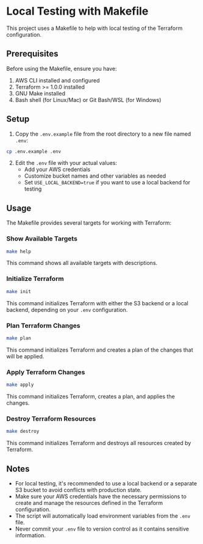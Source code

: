 # Local Testing with Makefile

This project uses a Makefile to help with local testing of the Terraform configuration.

## Prerequisites

Before using the Makefile, ensure you have:

1. AWS CLI installed and configured
2. Terraform >= 1.0.0 installed
3. GNU Make installed
4. Bash shell (for Linux/Mac) or Git Bash/WSL (for Windows)

## Setup

1. Copy the `.env.example` file from the root directory to a new file named `.env`:

```bash
cp .env.example .env
```

2. Edit the `.env` file with your actual values:
   - Add your AWS credentials
   - Customize bucket names and other variables as needed
   - Set `USE_LOCAL_BACKEND=true` if you want to use a local backend for testing

## Usage

The Makefile provides several targets for working with Terraform:

### Show Available Targets

```bash
make help
```

This command shows all available targets with descriptions.

### Initialize Terraform

```bash
make init
```

This command initializes Terraform with either the S3 backend or a local backend, depending on your `.env` configuration.

### Plan Terraform Changes

```bash
make plan
```

This command initializes Terraform and creates a plan of the changes that will be applied.

### Apply Terraform Changes

```bash
make apply
```

This command initializes Terraform, creates a plan, and applies the changes.

### Destroy Terraform Resources

```bash
make destroy
```

This command initializes Terraform and destroys all resources created by Terraform.

## Notes

- For local testing, it's recommended to use a local backend or a separate S3 bucket to avoid conflicts with production state.
- Make sure your AWS credentials have the necessary permissions to create and manage the resources defined in the Terraform configuration.
- The script will automatically load environment variables from the `.env` file.
- Never commit your `.env` file to version control as it contains sensitive information.